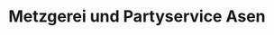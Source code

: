 ---
title: "Metzgerei und Partyservice Asen"
url: /aidenbach/metzgerei-und-partyservice-asen/
shop: Metzgerei
---